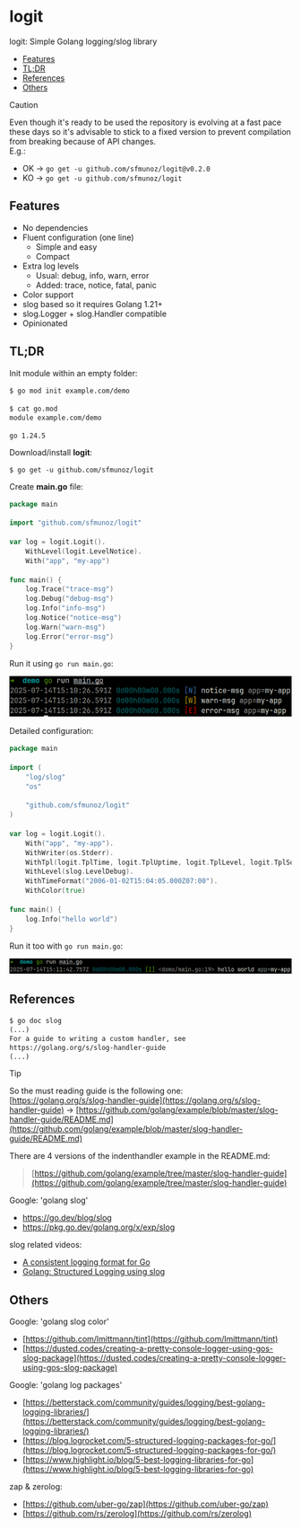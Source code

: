 # logit

logit: Simple Golang logging/slog library

- [Features](#features)
- [TL;DR](#tldr)
- [References](#references)
- [Others](#others)

> [!CAUTION]
> Even though it's ready to be used the repository is evolving at a fast pace these days so it's advisable to stick to a fixed version to prevent compilation from breaking because of API changes.\
> E.g.:
> - OK → `go get -u github.com/sfmunoz/logit@v0.2.0`
> - KO → `go get -u github.com/sfmunoz/logit`

## Features

- No dependencies
- Fluent configuration (one line)
  - Simple and easy
  - Compact
- Extra log levels
  - Usual: debug, info, warn, error
  - Added: trace, notice, fatal, panic
- Color support
- slog based so it requires Golang 1.21+
- slog.Logger + slog.Handler compatible
- Opinionated

## TL;DR

Init module within an empty folder:
```
$ go mod init example.com/demo

$ cat go.mod 
module example.com/demo

go 1.24.5
```
Download/install **logit**:
```
$ go get -u github.com/sfmunoz/logit
```
Create **main.go** file:
```go
package main

import "github.com/sfmunoz/logit"

var log = logit.Logit().
	WithLevel(logit.LevelNotice).
	With("app", "my-app")

func main() {
	log.Trace("trace-msg")
	log.Debug("debug-msg")
	log.Info("info-msg")
	log.Notice("notice-msg")
	log.Warn("warn-msg")
	log.Error("error-msg")
}
```
Run it using `go run main.go`:

![20250714_151107.png](https://github.com/sfmunoz/logit/blob/assets/20250714_151107.png)

Detailed configuration:
```go
package main

import (
	"log/slog"
	"os"

	"github.com/sfmunoz/logit"
)

var log = logit.Logit().
	With("app", "my-app").
	WithWriter(os.Stderr).
	WithTpl(logit.TplTime, logit.TplUptime, logit.TplLevel, logit.TplSource, logit.TplMessage, logit.TplAttrs).
	WithLevel(slog.LevelDebug).
	WithTimeFormat("2006-01-02T15:04:05.000Z07:00").
	WithColor(true)

func main() {
	log.Info("hello world")
}
```
Run it too with `go run main.go`:

![20250714_151226.png](https://github.com/sfmunoz/logit/blob/assets/20250714_151226.png)

## References

```
$ go doc slog
(...)
For a guide to writing a custom handler, see https://golang.org/s/slog-handler-guide
(...)
```

> [!TIP]
> So the must reading guide is the following one:\
> [https://golang.org/s/slog-handler-guide](https://golang.org/s/slog-handler-guide) → [https://github.com/golang/example/blob/master/slog-handler-guide/README.md](https://github.com/golang/example/blob/master/slog-handler-guide/README.md)

There are 4 versions of the indenthandler example in the README.md:

> [https://github.com/golang/example/tree/master/slog-handler-guide](https://github.com/golang/example/tree/master/slog-handler-guide)

Google: 'golang slog'

- https://go.dev/blog/slog
- https://pkg.go.dev/golang.org/x/exp/slog

slog related videos:

- [A consistent logging format for Go](https://www.youtube.com/watch?v=gd_Vyb5vEw0)
- [Golang: Structured Logging using slog](https://www.youtube.com/watch?v=gVL-Ilbj168)

## Others

Google: 'golang slog color'

- [https://github.com/lmittmann/tint](https://github.com/lmittmann/tint)
- [https://dusted.codes/creating-a-pretty-console-logger-using-gos-slog-package](https://dusted.codes/creating-a-pretty-console-logger-using-gos-slog-package)

Google: 'golang log packages'

- [https://betterstack.com/community/guides/logging/best-golang-logging-libraries/](https://betterstack.com/community/guides/logging/best-golang-logging-libraries/)
- [https://blog.logrocket.com/5-structured-logging-packages-for-go/](https://blog.logrocket.com/5-structured-logging-packages-for-go/)
- [https://www.highlight.io/blog/5-best-logging-libraries-for-go](https://www.highlight.io/blog/5-best-logging-libraries-for-go)

zap & zerolog:

- [https://github.com/uber-go/zap](https://github.com/uber-go/zap)
- [https://github.com/rs/zerolog](https://github.com/rs/zerolog)
